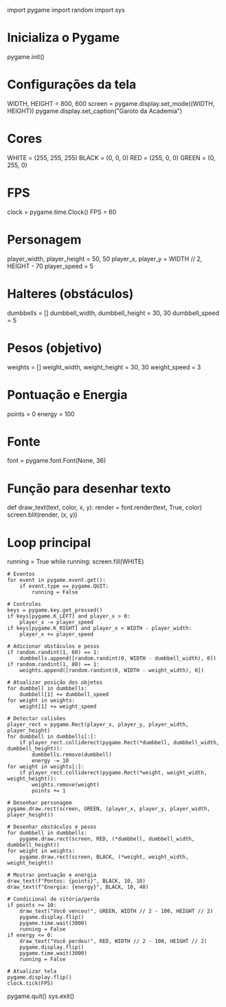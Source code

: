 import pygame
import random
import sys

# Inicializa o Pygame
pygame.init()

# Configurações da tela
WIDTH, HEIGHT = 800, 600
screen = pygame.display.set_mode((WIDTH, HEIGHT))
pygame.display.set_caption("Garoto da Academia")

# Cores
WHITE = (255, 255, 255)
BLACK = (0, 0, 0)
RED = (255, 0, 0)
GREEN = (0, 255, 0)

# FPS
clock = pygame.time.Clock()
FPS = 60

# Personagem
player_width, player_height = 50, 50
player_x, player_y = WIDTH // 2, HEIGHT - 70
player_speed = 5

# Halteres (obstáculos)
dumbbells = []
dumbbell_width, dumbbell_height = 30, 30
dumbbell_speed = 5

# Pesos (objetivo)
weights = []
weight_width, weight_height = 30, 30
weight_speed = 3

# Pontuação e Energia
points = 0
energy = 100

# Fonte
font = pygame.font.Font(None, 36)

# Função para desenhar texto
def draw_text(text, color, x, y):
    render = font.render(text, True, color)
    screen.blit(render, (x, y))

# Loop principal
running = True
while running:
    screen.fill(WHITE)
    
    # Eventos
    for event in pygame.event.get():
        if event.type == pygame.QUIT:
            running = False
    
    # Controles
    keys = pygame.key.get_pressed()
    if keys[pygame.K_LEFT] and player_x > 0:
        player_x -= player_speed
    if keys[pygame.K_RIGHT] and player_x < WIDTH - player_width:
        player_x += player_speed
    
    # Adicionar obstáculos e pesos
    if random.randint(1, 60) == 1:
        dumbbells.append([random.randint(0, WIDTH - dumbbell_width), 0])
    if random.randint(1, 80) == 1:
        weights.append([random.randint(0, WIDTH - weight_width), 0])
    
    # Atualizar posição dos objetos
    for dumbbell in dumbbells:
        dumbbell[1] += dumbbell_speed
    for weight in weights:
        weight[1] += weight_speed

    # Detectar colisões
    player_rect = pygame.Rect(player_x, player_y, player_width, player_height)
    for dumbbell in dumbbells[:]:
        if player_rect.colliderect(pygame.Rect(*dumbbell, dumbbell_width, dumbbell_height)):
            dumbbells.remove(dumbbell)
            energy -= 10
    for weight in weights[:]:
        if player_rect.colliderect(pygame.Rect(*weight, weight_width, weight_height)):
            weights.remove(weight)
            points += 1

    # Desenhar personagem
    pygame.draw.rect(screen, GREEN, (player_x, player_y, player_width, player_height))

    # Desenhar obstáculos e pesos
    for dumbbell in dumbbells:
        pygame.draw.rect(screen, RED, (*dumbbell, dumbbell_width, dumbbell_height))
    for weight in weights:
        pygame.draw.rect(screen, BLACK, (*weight, weight_width, weight_height))

    # Mostrar pontuação e energia
    draw_text(f"Pontos: {points}", BLACK, 10, 10)
    draw_text(f"Energia: {energy}", BLACK, 10, 40)

    # Condicional de vitória/perda
    if points >= 10:
        draw_text("Você venceu!", GREEN, WIDTH // 2 - 100, HEIGHT // 2)
        pygame.display.flip()
        pygame.time.wait(3000)
        running = False
    if energy <= 0:
        draw_text("Você perdeu!", RED, WIDTH // 2 - 100, HEIGHT // 2)
        pygame.display.flip()
        pygame.time.wait(3000)
        running = False

    # Atualizar tela
    pygame.display.flip()
    clock.tick(FPS)

pygame.quit()
sys.exit()


